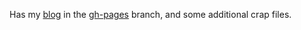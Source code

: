 Has my [blog](https://justanotherlad.github.io/blog/) in the [gh-pages](https://github.com/justanotherlad/blog/tree/gh-pages) branch, and some additional crap files.
